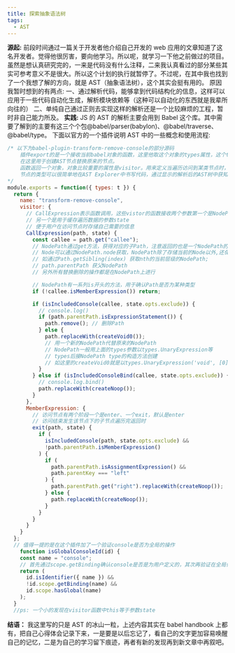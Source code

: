 ```yaml
---
title: 探索抽象语法树
tags:
  - AST
---
```


**源起:**
前段时间通过一篇关于开发者他介绍自己开发的 web 应用的文章知道了这名开发者。觉得他很厉害，要向他学习。所以呢，就学习一下他之前做过的项目。虽然是想认真研究完的，一来是代码没有什么注释，二来我认真看过的部分某些其实可参考意义不是很大。所以这个计划的执行就暂停了。不过呢，在其中我也找到了一个我想了解的方向，就是 AST（抽象语法树），这个其实会挺有用的。
原因我暂时想到的有两点:
一、通过解析代码，能够拿到代码结构化的信息，这样可以应用于一些代码自动化生成，解析模块依赖等（这种可以自动化的东西就是我辈所向往的）
二、单纯自己通过正则去实现这样的解析还是一个比较麻烦的工程，暂时非自己能力所及。
**实践:**
JS 的 AST 的解析主要会用到 Babel 这个库。其中需要了解到的主要有这三个个包@babel/parser(babylon)、@babel/traverse、@babel/type。
下面以官方的一个插件说明 AST 中的一些概念和使用流程:

```javascript
/* 以下为babel-plugin-transform-remove-console的部分源码
    插件export的是一个接收当前babel对象的函数，这里他取这个对象的types属性，这个types属性出自于@babel/types，
    在这里用于创建AST节点替换原来的节点。
    函数返回一个对象，对象比较重要的属性是visitor。用来定义当遍历访问到某类节点时，需要进行的用户自定义的操作。
    节点的类型可以很简单地在AST Explorer中书写代码，通过显示的解析后的AST树中获知。
*/
module.exports = function({ types: t }) {
  return {
    name: "transform-remove-console",
    visitor: {
      // CallExpression表示函数调用，这些vistor的函数接收两个参数第一个是NodePath的对象
      // 另一个是用于缓存遍历数据的参数state
      // 便于用户在访问节点时存储自己需要的信息
      CallExpression(path, state) {
        const callee = path.get("callee");
        // NodePath通过get方法，获得对应的子Path，注意返回的也是一个NodePath的对象，并非是节点本身
        // Node可以通过NodePath.node获取，NodePath除了存储当前的Node以外,还保存节点的层级结构
        // 如通过Path.getSibling(index) 获取nth的当前层级的NodePath;
        // path.parentPath 获父NodePath
        // 另外所有替换删除的操作都是在NodePath上进行

        // NodePath有一系列is开头的方法，用于确认Path是否为某种类型
        if (!callee.isMemberExpression()) return;

        if (isIncludedConsole(callee, state.opts.exclude)) {
          // console.log()
          if (path.parentPath.isExpressionStatement()) {
            path.remove(); // 删除Path
          } else {
            path.replaceWith(createVoid0());
            // 用一个新的NodePath代替原来的NodePath
            // NodePath一般用上面的types参数以types.UnaryExpression等
            // types后接NodePath type的构造方法创建
            // 如这里的createVoid0就是以types.UnaryExpression('void', [0])构造的
          }
        } else if (isIncludedConsoleBind(callee, state.opts.exclude)) {
          // console.log.bind()
          path.replaceWith(createNoop());
        }
      },
      MemberExpression: {
        // 访问节点有两个阶段一个是enter、一个exit，默认是enter
        // 访问结束发生该节点下的子节点遍历完返回时
        exit(path, state) {
          if (
            isIncludedConsole(path, state.opts.exclude) &&
            !path.parentPath.isMemberExpression()
          ) {
            if (
              path.parentPath.isAssignmentExpression() &&
              path.parentKey === "left"
            ) {
              path.parentPath.get("right").replaceWith(createNoop());
            } else {
              path.replaceWith(createNoop());
            }
          }
        }
      }
    }
  };
  // 值得一提的是在这个插件加了一个验证console是否为全局的操作
    function isGlobalConsoleId(id) {
    const name = "console";
    // 首先通过scope.getBinding确认console是否是为用户定义的，其次再验证在全局作用域中是否有console定义
    return (
      id.isIdentifier({ name }) &&
      !id.scope.getBinding(name) &&
      id.scope.hasGlobal(name)
    );
  }
  //ps: 一个小的发现在visitor函数中this等于参数state
```

**结语：**
我这里写的只是 AST 的冰山一粒，上述内容其实在 babel handbook 上都有，把自己心得体会记录下来，一是要是以后忘记了，看自己的文字更加容易唤醒自己的记忆，二是为自己的学习留下痕迹，再者有新的发现再到新文章中再叙吧。
